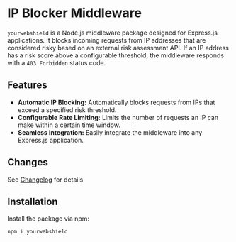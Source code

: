 # IP Blocker Middleware

`yourwebshield` is a Node.js middleware package designed for Express.js applications. It blocks incoming requests from IP addresses that are considered risky based on an external risk assessment API. If an IP address has a risk score above a configurable threshold, the middleware responds with a `403 Forbidden` status code.


## Features

- **Automatic IP Blocking:** Automatically blocks requests from IPs that exceed a specified risk threshold.
- **Configurable Rate Limiting:** Limits the number of requests an IP can make within a certain time window.
- **Seamless Integration:** Easily integrate the middleware into any Express.js application.

## Changes
See [Changelog](https://data.yourwebshield.co.uk/changelog/node) for details
## Installation

Install the package via npm:

```bash
npm i yourwebshield
